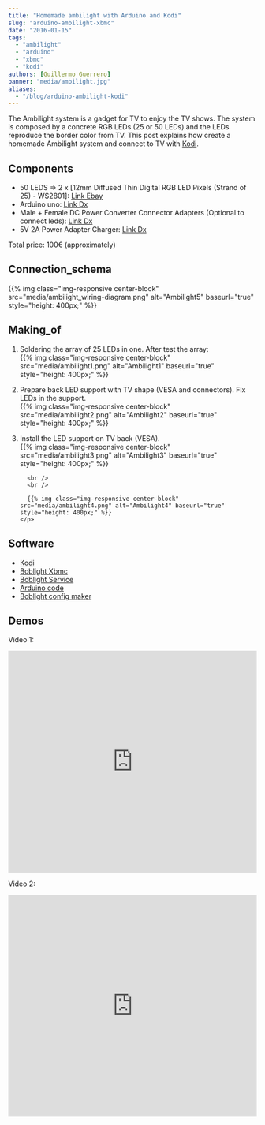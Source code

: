 ```yaml
---
title: "Homemade ambilight with Arduino and Kodi"
slug: "arduino-ambilight-xbmc"
date: "2016-01-15"
tags:
  - "ambilight"
  - "arduino"
  - "xbmc"
  - "kodi"
authors: [Guillermo Guerrero]
banner: "media/ambilight.jpg"
aliases:
  - "/blog/arduino-ambilight-kodi"
---
```


The Ambilight system is a gadget for TV to enjoy the TV shows. The system is composed by a concrete RGB LEDs (25 or 50 LEDs) and the LEDs reproduce the border color from TV. This post explains how create a homemade Ambilight system and connect to TV with [Kodi](http://kodi.tv).


## Components

- 50 LEDS => 2 x [12mm Diffused Thin Digital RGB LED Pixels (Strand of 25) - WS2801]: [Link Ebay](http://www.ebay.es/itm/12mm-Round-5V-Digital-RGB-LED-Pixels-Strand-of-50-WS2801-Waterproof-IP65-/161453014817?pt=UK_Computing_Other_Computing_Networking&amp;hash=item2597597f21)
- Arduino uno: [Link Dx](http://www.dx.com/p/uno-r3-atmega328p-uno-r3-development-board-deep-blue-285620)
- Male + Female DC Power Converter Connector Adapters (Optional to connect leds): [Link Dx](http://www.dx.com/p/male-female-dc-power-converter-connector-adapters-w-terminal-blocks-for-cctv-camera-pair-105084#.VLwoWC7F9TA)
- 5V 2A Power Adapter Charger: [Link Dx](http://www.dx.com/p/5v-2a-power-adapter-charger-for-security-camera-scanner-black-5-5-x-2-1mm-eu-plug-159396#.VLwo2C7F9TA)

Total price: 100€ (approximately)


## Connection_schema

{{% img class="img-responsive center-block" src="media/ambilight_wiring-diagram.png" alt="Ambilight5" baseurl="true" style="height: 400px;" %}}


## Making_of

<ol>
  <li>
    <p>
      Soldering the array of 25 LEDs in one. After test the array:<br />
      {{% img class="img-responsive center-block" src="media/ambilight1.png" alt="Ambilight1" baseurl="true" style="height: 400px;" %}}
    </p>
  </li>

  <li>
    <p>
      Prepare back LED support with TV shape (VESA and connectors). Fix LEDs in the support.<br />
      {{% img class="img-responsive center-block" src="media/ambilight2.png" alt="Ambilight2" baseurl="true" style="height: 400px;" %}}
    </p>
  </li>

  <li>
    <p>
      Install the LED support on TV back (VESA).<br />
      {{% img class="img-responsive center-block" src="media/ambilight3.png" alt="Ambilight3" baseurl="true" style="height: 400px;" %}}

      <br />
      <br />

      {{% img class="img-responsive center-block" src="media/ambilight4.png" alt="Ambilight4" baseurl="true" style="height: 400px;" %}}
    </p>
  </li>
</ol>


## Software

- [Kodi](http://kodi.tv/download)
- [Boblight Xbmc](http://kodi.wiki/view/Add-on:XBMC_Boblight)
- [Boblight Service](https://code.google.com/p/boblight)
- [Arduino code](https://learn.adafruit.com/adalight-diy-ambient-tv-lighting/download-and-install)
- [Boblight config maker](http://www.tweaking4all.com/home-theatre/xbmc/boblight-config-maker)


## Demos

Video 1:
<iframe frameborder="0" height="450" id="ytplayer" src="http://www.youtube.com/embed/QiZHNcrvsQw" type="text/html" width="100%"></iframe>

Video 2:
<iframe frameborder="0" height="450" id="ytplayer" src="http://www.youtube.com/embed/eNhAsUhEIEE" type="text/html" width="100%"></iframe>
